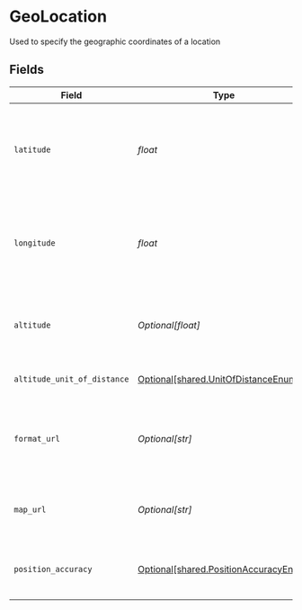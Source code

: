 # GeoLocation

Used to specify the geographic coordinates of a location


## Fields

| Field                                                                                | Type                                                                                 | Required                                                                             | Description                                                                          | Example                                                                              |
| ------------------------------------------------------------------------------------ | ------------------------------------------------------------------------------------ | ------------------------------------------------------------------------------------ | ------------------------------------------------------------------------------------ | ------------------------------------------------------------------------------------ |
| `latitude`                                                                           | *float*                                                                              | :heavy_check_mark:                                                                   | The measure of the angular distance on a meridan north or south equator              | 38.8951                                                                              |
| `longitude`                                                                          | *float*                                                                              | :heavy_check_mark:                                                                   | The measure of the angular distance on a meridan east or west equator                | -77.0364                                                                             |
| `altitude`                                                                           | *Optional[float]*                                                                    | :heavy_minus_sign:                                                                   | The height or an item, typically measured above sea level                            | 5280                                                                                 |
| `altitude_unit_of_distance`                                                          | [Optional[shared.UnitOfDistanceEnum]](../../models/shared/unitofdistanceenum.md)     | :heavy_minus_sign:                                                                   | Miles, Kilometers, etc.                                                              |                                                                                      |
| `format_url`                                                                         | *Optional[str]*                                                                      | :heavy_minus_sign:                                                                   | The URL to the format for the latitude and longitude for this location.              | www.destinationmap.com                                                               |
| `map_url`                                                                            | *Optional[str]*                                                                      | :heavy_minus_sign:                                                                   | link for embedded map showing location                                               | www.destinationmap.com                                                               |
| `position_accuracy`                                                                  | [Optional[shared.PositionAccuracyEnum]](../../models/shared/positionaccuracyenum.md) | :heavy_minus_sign:                                                                   | Specifies the level of accuracy for the position                                     |                                                                                      |